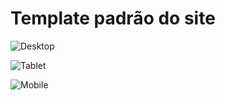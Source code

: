 # Template padrão do site
![Desktop](https://user-images.githubusercontent.com/89876269/198905211-c9ddc55b-eec4-45c0-a168-dc9d8cedd958.jpeg)

![Tablet](https://user-images.githubusercontent.com/89876269/198905231-375bb07f-fdbf-4b15-9137-d7cf4b6edf5e.jpeg)

![Mobile](https://user-images.githubusercontent.com/89876269/198905243-6392537b-cfcf-428f-8a85-c709596efce5.jpeg)

